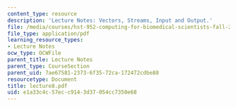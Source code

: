```yaml
---
content_type: resource
description: 'Lecture Notes: Vectors, Streams, Input and Output.'
file: /media/courses/hst-952-computing-for-biomedical-scientists-fall-2002/e1a33c4c57ecc9143d37054cc7350e68_lecture8.pdf
file_type: application/pdf
learning_resource_types:
- Lecture Notes
ocw_type: OCWFile
parent_title: Lecture Notes
parent_type: CourseSection
parent_uid: 7ae67581-2373-6f35-72ca-172472cdbe88
resourcetype: Document
title: lecture8.pdf
uid: e1a33c4c-57ec-c914-3d37-054cc7350e68
---
```

